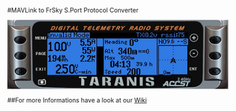 #MAVLink to FrSky S.Port Protocol Converter

![Main Screen](https://raw.githubusercontent.com/Clooney82/MavLink_FrSkySPort/s-c-l-v-rc-opentx2.1/images/Telemetryscreen%2001.jpg)

##For more Informations have a look at our [Wiki](https://github.com/Clooney82/MavLink_FrSkySPort/wiki)
